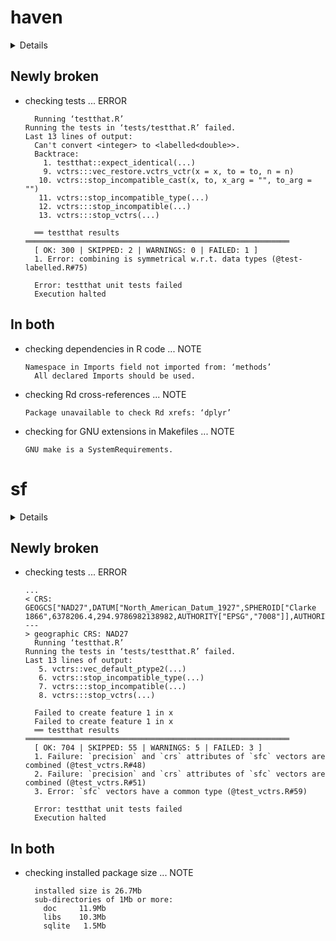 # haven

<details>

* Version: 2.3.0
* Source code: https://github.com/cran/haven
* URL: http://haven.tidyverse.org, https://github.com/tidyverse/haven, https://github.com/WizardMac/ReadStat
* BugReports: https://github.com/tidyverse/haven/issues
* Date/Publication: 2020-05-24 15:00:02 UTC
* Number of recursive dependencies: 60

Run `cloud_details(, "haven")` for more info

</details>

## Newly broken

*   checking tests ... ERROR
    ```
      Running ‘testthat.R’
    Running the tests in ‘tests/testthat.R’ failed.
    Last 13 lines of output:
      Can't convert <integer> to <labelled<double>>.
      Backtrace:
        1. testthat::expect_identical(...)
        9. vctrs:::vec_restore.vctrs_vctr(x = x, to = to, n = n)
       10. vctrs::stop_incompatible_cast(x, to, x_arg = "", to_arg = "")
       11. vctrs::stop_incompatible_type(...)
       12. vctrs:::stop_incompatible(...)
       13. vctrs:::stop_vctrs(...)
      
      ══ testthat results  ═══════════════════════════════════════════════════════════
      [ OK: 300 | SKIPPED: 2 | WARNINGS: 0 | FAILED: 1 ]
      1. Error: combining is symmetrical w.r.t. data types (@test-labelled.R#75) 
      
      Error: testthat unit tests failed
      Execution halted
    ```

## In both

*   checking dependencies in R code ... NOTE
    ```
    Namespace in Imports field not imported from: ‘methods’
      All declared Imports should be used.
    ```

*   checking Rd cross-references ... NOTE
    ```
    Package unavailable to check Rd xrefs: ‘dplyr’
    ```

*   checking for GNU extensions in Makefiles ... NOTE
    ```
    GNU make is a SystemRequirements.
    ```

# sf

<details>

* Version: 0.9-3
* Source code: https://github.com/cran/sf
* URL: https://r-spatial.github.io/sf/, https://github.com/r-spatial/sf/
* BugReports: https://github.com/r-spatial/sf/issues/
* Date/Publication: 2020-05-04 17:40:02 UTC
* Number of recursive dependencies: 145

Run `cloud_details(, "sf")` for more info

</details>

## Newly broken

*   checking tests ... ERROR
    ```
    ...
    < CRS:            GEOGCS["NAD27",DATUM["North_American_Datum_1927",SPHEROID["Clarke 1866",6378206.4,294.9786982138982,AUTHORITY["EPSG","7008"]],AUTHORITY["EPSG","6267"]],PRIMEM["Greenwich",0],UNIT["degree",0.0174532925199433],AUTHORITY["EPSG","4267"]]
    ---
    > geographic CRS: NAD27
      Running ‘testthat.R’
    Running the tests in ‘tests/testthat.R’ failed.
    Last 13 lines of output:
       5. vctrs::vec_default_ptype2(...)
       6. vctrs::stop_incompatible_type(...)
       7. vctrs:::stop_incompatible(...)
       8. vctrs:::stop_vctrs(...)
      
      Failed to create feature 1 in x
      Failed to create feature 1 in x
      ══ testthat results  ═══════════════════════════════════════════════════════════
      [ OK: 704 | SKIPPED: 55 | WARNINGS: 5 | FAILED: 3 ]
      1. Failure: `precision` and `crs` attributes of `sfc` vectors are combined (@test_vctrs.R#48) 
      2. Failure: `precision` and `crs` attributes of `sfc` vectors are combined (@test_vctrs.R#51) 
      3. Error: `sfc` vectors have a common type (@test_vctrs.R#59) 
      
      Error: testthat unit tests failed
      Execution halted
    ```

## In both

*   checking installed package size ... NOTE
    ```
      installed size is 26.7Mb
      sub-directories of 1Mb or more:
        doc     11.9Mb
        libs    10.3Mb
        sqlite   1.5Mb
    ```

